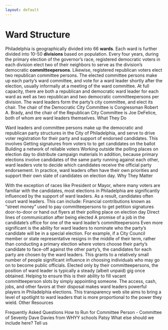 ```yaml
---
layout: default
---
```


# Ward Structure

Philadelphia is geographically divided into 66 **wards**. Each ward is further
divided into 10-50 **divisions** based on population. Every four years, during the
primary election of the governor’s race, registered democratic voters in each
division elect two of their neighbors to serve as the division’s democratic
**committeepersons**. Likewise, registered republican voters elect two republican
committee persons. The elected committee persons make up each party’s ward
committee, and vote for a ward leader shortly after the election, usually
informally at a meeting of the ward committee.  At full capacity, there are
both a republican and democratic ward leader for each ward as well as two
republican and two democratic committeepersons per division.  The ward leaders
form the party’s city committee, and elect its chair. The chair of the
Democratic City Committee is Congressman Robert A. Brady, and the chair of the
Republican City Committee is Joe DeFelice, both of whom are ward leaders
themselves.  What They Do

Ward leaders and committee persons make up the democratic and republican party
structures in the City of Philadelphia, and serve to drive voter registration
for their party and support of endorsed candidates. This involves Getting
signatures from voters to to get candidates on the ballot Building a network of
reliable voters Working outside the polling places on election day to
distribute campaign materials In addition, because primary elections involve
candidates of the same party running against each other, ward leaders vote to
decide which candidates receive the official party endorsement. In practice,
ward leaders often have their own priorities and support their own slate of
candidates on election day.  Why They Matter

With the exception of races like President or Mayor, where many voters are
familiar with the candidates, most elections in Philadelphia are significantly
influenced by the support of ward leaders. As a result, candidates often court
ward leaders. This can include: Financial contributions known as “street money”
used to pay committeepersons to get petition signatures door-to-door or hand
out flyers at their polling place on election day Direct lines of communication
after being elected A promise of a job in the candidate’s office for one of the
ward leader’s committeepersons Even more significant is the ability for ward
leaders to nominate who the party’s candidate will be in a special election.
For example, if a City Council member or state representative resigns in the
middle of their term, rather than conducting a primary election where voters
choose their party’s candidate to face-off against the other party’s, the
candidates for each party are chosen by the ward leaders. This grants to a
relatively small number of people significant influence in choosing individuals
who may go on to become public officials.  Elected only by their
committeepersons, the position of ward leader is typically a steady (albeit
unpaid) gig once obtained. Helping to ensure this is their ability to fill
vacant committeeperson slots by simply appointing someone. The access, cash,
jobs, and other favors at their disposal makes ward leaders powerful players in
Philadelphia elections. This transparency web site aims to bring a level of
spotlight to ward leaders that is more proportional to the power they wield.
Other Resources

Frequently Asked Questions How to Run for Committee Person - Committee of
Seventy Dave Davies from WHYY schools Patsy What else should we include here?
Tell us
